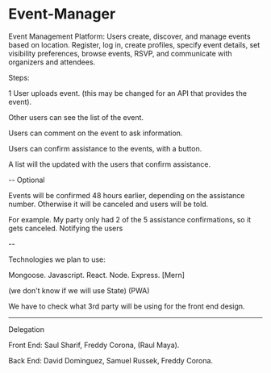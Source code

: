 # Event-Manager
Event Management Platform: Users create, discover, and manage events based on location. Register, log in, create profiles, specify event details, set visibility preferences, browse events, RSVP, and communicate with organizers and attendees.


Steps:

1 User uploads event. (this may be changed for an API that provides the event).

Other users can see the list of the event.

Users can comment on the event to ask information.

Users can confirm assistance to the events, with a button.

A list will the updated with the users that confirm assistance.

--
Optional

Events will be confirmed 48 hours earlier, depending on the assistance number. Otherwise it will be canceled and users will be told.

For example. My party only had 2 of the 5 assistance confirmations, so it gets canceled. Notifying the users 



--


Technologies we plan to use:

Mongoose.
Javascript.
React. 
Node.
Express. [Mern]

(we don't know if we will use State) (PWA) 



We have to check what 3rd party will be using for the front end design. 


-----
Delegation

Front End: Saul Sharif, Freddy Corona, (Raul Maya).

Back End: David Dominguez, Samuel Russek, Freddy Corona.






